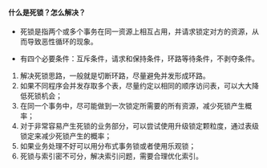 #### 什么是死锁？怎么解决？

- 死锁是指两个或多个事务在同一资源上相互占用，并请求锁定对方的资源，从而导致恶性循环的现象。


- 有四个必要条件：互斥条件，请求和保持条件，环路等待条件，不剥夺条件。

1. 解决死锁思路，一般就是切断环路，尽量避免并发形成环路。
2. 如果不同程序会并发存取多个表，尽量约定以相同的顺序访问表，可以大大降低死锁机会；
3. 在同一个事务中，尽可能做到一次锁定所需要的所有资源，减少死锁产生概率；
4. 对于非常容易产生死锁的业务部分，可以尝试使用升级锁定颗粒度，通过表级锁定来减少死锁产生的概率；
5. 如果业务处理不好可以用分布式事务锁或者使用乐观锁；
6. 死锁与索引密不可分，解决索引问题，需要合理优化索引。